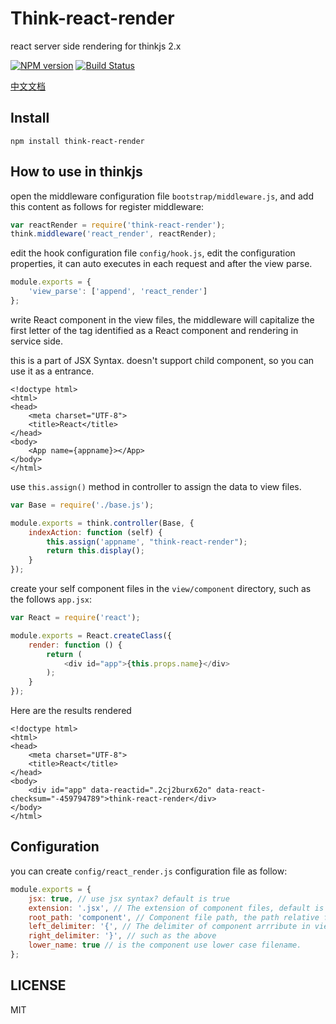 # Think-react-render

react server side rendering for thinkjs 2.x

[![NPM version](https://img.shields.io/npm/v/think-react-render.svg?style=flat-square)](https://www.npmjs.com/package/think-react-render)
[![Build Status](https://img.shields.io/travis/alphatr/think-react-render/master.svg?style=flat-square)](https://travis-ci.org/alphatr/think-react-render)

[中文文档](https://github.com/alphatr/think-react-render/blob/master/README_zh-CN.md)

## Install

```
npm install think-react-render
```

## How to use in thinkjs

open the middleware configuration file `bootstrap/middleware.js`, and add this content as follows for register middleware:

```javascript
var reactRender = require('think-react-render');
think.middleware('react_render', reactRender);
```

edit the hook configuration file `config/hook.js`, edit the configuration properties, it can auto executes in each request and after the view parse.

```javascript
module.exports = {
    'view_parse': ['append', 'react_render']
};
```

write React component in the view files, the middleware will capitalize the first letter of the tag identified as a React component and rendering in service side.

this is a part of JSX Syntax. doesn't support child component, so you can use it as a entrance.

```
<!doctype html>
<html>
<head>
    <meta charset="UTF-8">
    <title>React</title>
</head>
<body>
    <App name={appname}></App>
</body>
</html>
```

use `this.assign()` method in controller to assign the data to view files.

```javascript
var Base = require('./base.js');

module.exports = think.controller(Base, {
    indexAction: function (self) {
        this.assign('appname', "think-react-render");
        return this.display();
    }
});
```

create your self component files in the `view/component` directory, such as the follows `app.jsx`:

```javascript
var React = require('react');

module.exports = React.createClass({
    render: function () {
        return (
            <div id="app">{this.props.name}</div>
        );
    }
});
```

Here are the results rendered

```
<!doctype html>
<html>
<head>
    <meta charset="UTF-8">
    <title>React</title>
</head>
<body>
    <div id="app" data-reactid=".2cj2burx62o" data-react-checksum="-459794789">think-react-render</div>
</body>
</html>
```

## Configuration

you can create `config/react_render.js` configuration file as follow:

```javascript
module.exports = {
    jsx: true, // use jsx syntax? default is true
    extension: '.jsx', // The extension of component files, default is .jsx,
    root_path: 'component', // Component file path, the path relative for `view.root_path`, and this support absolute path.
    left_delimiter: '{', // The delimiter of component arrribute in view files, such as "name={appname}", this configuration doesn't work for react component file, you can change it when the default value conflict with view file syntax.
    right_delimiter: '}', // such as the above
    lower_name: true // is the component use lower case filename.
};
```

## LICENSE

MIT
